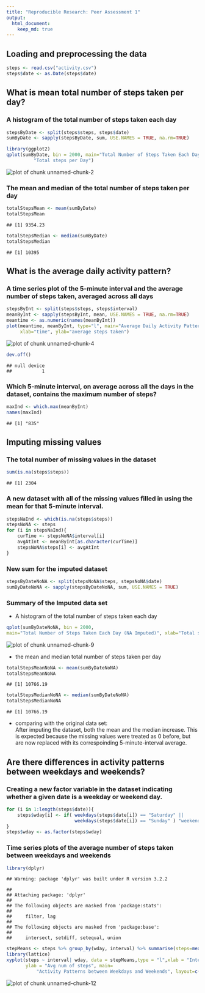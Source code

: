 ```yaml
---
title: "Reproducible Research: Peer Assessment 1"
output: 
  html_document:
    keep_md: true
---
```



## Loading and preprocessing the data

```r
steps <- read.csv("activity.csv")
steps$date <- as.Date(steps$date)
```


## What is mean total number of steps taken per day?
### A histogram of the total number of steps taken each day

```r
stepsByDate <- split(steps$steps, steps$date)
sumByDate <- sapply(stepsByDate, sum, USE.NAMES = TRUE, na.rm=TRUE)

library(ggplot2)
qplot(sumByDate, bin = 2000, main="Total Number of Steps Taken Each Day", xlab=
          "Total steps per Day")
```

![plot of chunk unnamed-chunk-2](figure/unnamed-chunk-2-1.png) 

### The mean and median of the total number of steps taken per day

```r
totalStepsMean <- mean(sumByDate)
totalStepsMean
```

```
## [1] 9354.23
```

```r
totalStepsMedian <- median(sumByDate)
totalStepsMedian
```

```
## [1] 10395
```


## What is the average daily activity pattern?
### A time series plot of the 5-minute interval and the average number of steps taken, averaged across all days 

```r
stepsByInt <- split(steps$steps, steps$interval)
meanByInt <- sapply(stepsByInt, mean, USE.NAMES = TRUE, na.rm=TRUE)
meantime <- as.numeric(names(meanByInt))
plot(meantime, meanByInt, type="l", main="Average Daily Activity Pattern", 
     xlab="time", ylab="average steps taken")
```

![plot of chunk unnamed-chunk-4](figure/unnamed-chunk-4-1.png) 

```r
dev.off()
```

```
## null device 
##           1
```

### Which 5-minute interval, on average across all the days in the dataset, contains the maximum number of steps?

```r
maxInd <- which.max(meanByInt)
names(maxInd)
```

```
## [1] "835"
```


## Imputing missing values
### The total number of missing values in the dataset

```r
sum(is.na(steps$steps))
```

```
## [1] 2304
```

### A new dataset with all of the missing values filled in using the mean for that 5-minute interval.

```r
stepsNaInd <- which(is.na(steps$steps))
stepsNoNA <- steps
for (i in stepsNaInd){
    curTime <- stepsNoNA$interval[i]
    avgAtInt <- meanByInt[as.character(curTime)]
    stepsNoNA$steps[i] <- avgAtInt
}
```

### New sum for the imputed dataset 

```r
stepsByDateNoNA <- split(stepsNoNA$steps, stepsNoNA$date)
sumByDateNoNA <- sapply(stepsByDateNoNA, sum, USE.NAMES = TRUE)
```

### Summary of the Imputed data set

* A histogram of the total number of steps taken each day

```r
qplot(sumByDateNoNA, bin = 2000, 
main="Total Number of Steps Taken Each Day (NA Imputed)", xlab="Total steps per Day")
```

![plot of chunk unnamed-chunk-9](figure/unnamed-chunk-9-1.png) 

* the mean and median total number of steps taken per day

```r
totalStepsMeanNoNA <- mean(sumByDateNoNA)
totalStepsMeanNoNA
```

```
## [1] 10766.19
```

```r
totalStepsMedianNoNA <- median(sumByDateNoNA)
totalStepsMedianNoNA
```

```
## [1] 10766.19
```

* comparing with the original data set:  
  After imputing the dataset, both the mean and the median increase.  This is expected because the missing values were treated as 0 before, but are now replaced with its correspoinding 5-minute-interval average.  


## Are there differences in activity patterns between weekdays and weekends?
### Creating a new factor variable in the dataset indicating whether a given date is a weekday or weekend day.

```r
for (i in 1:length(steps$date)){
    steps$wday[i] <- if( weekdays(steps$date[i]) == "Saturday" || 
                         weekdays(steps$date[i]) == "Sunday" ) "weekend" else "weekday"
}
steps$wday <- as.factor(steps$wday)
```

### Time series plots of the average number of steps taken between weekdays and weekends

```r
library(dplyr)
```

```
## Warning: package 'dplyr' was built under R version 3.2.2
```

```
## 
## Attaching package: 'dplyr'
## 
## The following objects are masked from 'package:stats':
## 
##     filter, lag
## 
## The following objects are masked from 'package:base':
## 
##     intersect, setdiff, setequal, union
```

```r
stepMeans <- steps %>% group_by(wday, interval) %>% summarise(steps=mean(steps, na.rm=TRUE))
library(lattice)
xyplot(steps ~ interval| wday, data = stepMeans,type = "l",xlab = "Interval", 
       ylab = "Avg num of steps", main=
           "Activity Patterns between Weekdays and Weekends", layout=c(1,2))
```

![plot of chunk unnamed-chunk-12](figure/unnamed-chunk-12-1.png) 
